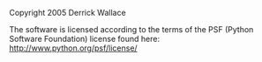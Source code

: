 Copyright 2005 Derrick Wallace

The software is licensed according to the terms of the PSF (Python Software Foundation) license found here: http://www.python.org/psf/license/
